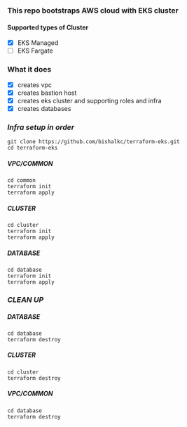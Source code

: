 ### This repo bootstraps AWS cloud with EKS cluster

#### Supported types of Cluster
- [x] EKS Managed
- [ ] EKS Fargate

### What it does
- [x] creates vpc 
- [x] creates bastion host
- [x] creates eks cluster and supporting roles and infra
- [x] creates databases <!--- optional --->

### *Infra setup in order*
```shell 
git clone https://github.com/bishalkc/terraform-eks.git
cd terraform-eks
```
##### *VPC/COMMON*
```shell 
cd common
terraform init
terraform apply
```

##### *CLUSTER*
```shell 
cd cluster
terraform init
terraform apply
```

##### *DATABASE* <!--- If needed --->
```shell 
cd database
terraform init
terraform apply
```


### *CLEAN UP*
##### *DATABASE* <!--- If provisioned --->
```shell 
cd database
terraform destroy
```
##### *CLUSTER*
```shell 
cd cluster
terraform destroy
```
##### *VPC/COMMON*
```shell 
cd database
terraform destroy
```